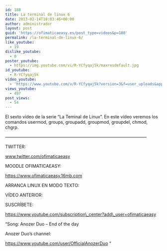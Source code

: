 ```yaml
---
id: 188
title: La terminal de linux 6
date: 2013-02-14T18:03:46+00:00
author: administrador
layout: post
guid: 'https://ofimaticaeasy.es/post_type=videos&p=188'
permalink: /la-terminal-de-linux-6/
like_youtube:
  - 19
dislike_youtube:
  - 0
poster_youtube:
  - https://img.youtube.com/vi/R-YCfyqaj5k/maxresdefault.jpg
id_youtube:
  - R-YCfyqaj5k
video_youtube:
  - 'https://www.youtube.com/v/R-YCfyqaj5k?version=3&f=user_uploads&app=youtube_gdata'
views_youtube:
  - 497
post_views:
  - 54
---
```

El sexto vídeo de la serie &#8220;La Teminal de Linux&#8221;. En este vídeo veremos los comandos usermod, groups, groupadd, groupmod, groupdel, chmod, chgrp.

&#8212;&#8212;&#8212;&#8212;&#8212;&#8212;&#8212;&#8212;&#8212;&#8212;&#8212;&#8212;&#8212;&#8212;&#8212;&#8212;&#8212;&#8212;&#8212;&#8212;&#8212;&#8212;&#8212;&#8212;&#8212;&#8212;&#8212;&#8212;&#8212;&#8212;&#8212;&#8212;&#8211;

TWITTER:
  
www.twitter.com/ofimaticaeasy

MOODLE OFIMATICAEASY:

https://www.ofimaticaeasy.16mb.com

ARRANCA LINUX EN MODO TEXTO:



VÍDEO ANTERIOR:



SUSCRÍBETE:

https://www.youtube.com/subscription\_center?add\_user=ofimaticaeasy

&#8220;Song: Anozer Duo &#8211; End of the day
  
Anozer Duo&#8217;s channel:
  
https://www.youtube.com/user/OfficialAnozerDuo &#8220;